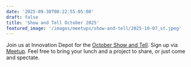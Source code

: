 ```yaml
---
date: '2025-09-30T08:22:55-05:00'
draft: false
title: 'Show and Tell October 2025'
featured_image: '/images/meetups/show-and-tell/2025-10-07_st.jpeg'
---
```




Join us at Innovation Depot for the  [October Show and Tell](../events/show_and_tell).  Sign up via [Meetup](https://www.meetup.com/base205/events/310360574/).  Feel free to bring your lunch and a project to share, or just come and spectate.  

